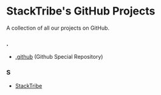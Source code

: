 # StackTribe's GitHub Projects
A collection of all our projects on GitHub.


### .
- <a href="https://github.com/stacktribe/.github">.github</a> (Github Special Repository)


### S
- <a href="https://github.com/stacktribe/stacktribe">StackTribe</a>
